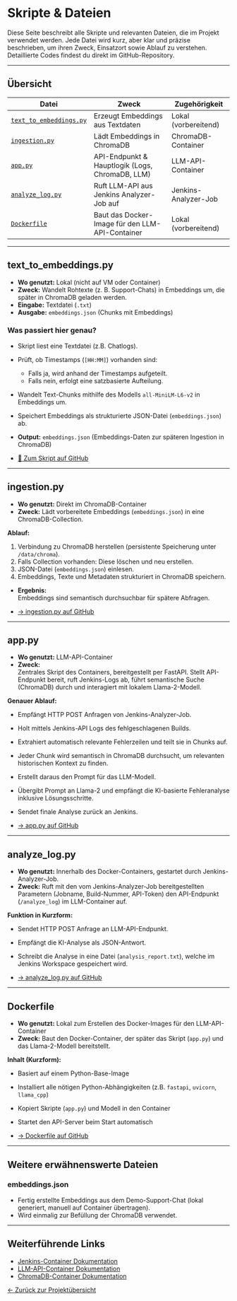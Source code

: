 # Skripte & Dateien

Diese Seite beschreibt alle Skripte und relevanten Dateien, die im Projekt verwendet werden. Jede Datei wird kurz, aber klar und präzise beschrieben, um ihren Zweck, Einsatzort sowie Ablauf zu verstehen. Detaillierte Codes findest du direkt im GitHub-Repository.

---

## Übersicht

| Datei | Zweck | Zugehörigkeit |
|--------|-------|----------------|
| [`text_to_embeddings.py`](#text_to_embeddingspy) | Erzeugt Embeddings aus Textdaten | Lokal (vorbereitend) |
| [`ingestion.py`](#ingestionpy) | Lädt Embeddings in ChromaDB | ChromaDB-Container |
| [`app.py`](#apppy) | API-Endpunkt & Hauptlogik (Logs, ChromaDB, LLM) | LLM-API-Container |
| [`analyze_log.py`](#analyze_logpy) | Ruft LLM-API aus Jenkins Analyzer-Job auf | Jenkins-Analyzer-Job |
| [`Dockerfile`](#dockerfile) | Baut das Docker-Image für den LLM-API-Container | Lokal (vorbereitend) |

---

## text_to_embeddings.py

- **Wo genutzt:** Lokal (nicht auf VM oder Container)
- **Zweck:** Wandelt Rohtexte (z. B. Support-Chats) in Embeddings um, die später in ChromaDB geladen werden.
- **Eingabe:** Textdatei (`.txt`)
- **Ausgabe:** `embeddings.json` (Chunks mit Embeddings)

### Was passiert hier genau?

- Skript liest eine Textdatei (z.B. Chatlogs).
- Prüft, ob Timestamps (`[HH:MM]`) vorhanden sind:
  - Falls ja, wird anhand der Timestamps aufgeteilt.
  - Falls nein, erfolgt eine satzbasierte Aufteilung.
- Wandelt Text-Chunks mithilfe des Modells `all-MiniLM-L6-v2` in Embeddings um.
- Speichert Embeddings als strukturierte JSON-Datei (`embeddings.json`) ab.

- **Output:** `embeddings.json` (Embeddings-Daten zur späteren Ingestion in ChromaDB)

- [🔗 Zum Skript auf GitHub](https://github.com/cqNikolaus/jenkins-llama2-rag-log-analyzer/blob/main/chromadb-container/text_to_embeddings.py)

---

## ingestion.py

- **Wo genutzt:** Direkt im ChromaDB-Container
- **Zweck:** Lädt vorbereitete Embeddings (`embeddings.json`) in eine ChromaDB-Collection.

**Ablauf:**
1. Verbindung zu ChromaDB herstellen (persistente Speicherung unter `/data/chroma`).
2. Falls Collection vorhanden: Diese löschen und neu erstellen.
3. JSON-Datei (`embeddings.json`) einlesen.
4. Embeddings, Texte und Metadaten strukturiert in ChromaDB speichern.

- **Ergebnis:**  
  Embeddings sind semantisch durchsuchbar für spätere Abfragen.

- [→ ingestion.py auf GitHub](https://github.com/cqNikolaus/jenkins-llama2-rag-log-analyzer/blob/main/chromadb-container/ingestion.py)

---

## app.py

- **Wo genutzt:** LLM-API-Container
- **Zweck:**  
  Zentrales Skript des Containers, bereitgestellt per FastAPI. Stellt API-Endpunkt bereit, ruft Jenkins-Logs ab, führt semantische Suche (ChromaDB) durch und interagiert mit lokalem Llama-2-Modell.

**Genauer Ablauf:**

- Empfängt HTTP POST Anfragen von Jenkins-Analyzer-Job.
- Holt mittels Jenkins-API Logs des fehlgeschlagenen Builds.
- Extrahiert automatisch relevante Fehlerzeilen und teilt sie in Chunks auf.
- Jeder Chunk wird semantisch in ChromaDB durchsucht, um relevanten historischen Kontext zu finden.
- Erstellt daraus den Prompt für das LLM-Modell.
- Übergibt Prompt an Llama-2 und empfängt die KI-basierte Fehleranalyse inklusive Lösungsschritte.
- Sendet finale Analyse zurück an Jenkins.

- [→ app.py auf GitHub](https://github.com/cqNikolaus/jenkins-llama2-rag-log-analyzer/blob/main/llm-api-container/app.py)

---

## analyze_log.py

- **Wo genutzt:** Innerhalb des Docker-Containers, gestartet durch Jenkins-Analyzer-Job.
- **Zweck:** Ruft mit den vom Jenkins-Analyzer-Job bereitgestellten Parametern (Jobname, Build-Nummer, API-Token) den API-Endpunkt (`/analyze_log`) im LLM-Container auf.

**Funktion in Kurzform:**

- Sendet HTTP POST Anfrage an LLM-API-Endpunkt.
- Empfängt die KI-Analyse als JSON-Antwort.
- Schreibt die Analyse in eine Datei (`analysis_report.txt`), welche im Jenkins Workspace gespeichert wird.

- [→ analyze_log.py auf GitHub](https://github.com/cqNikolaus/jenkins-llama2-rag-log-analyzer/blob/main/jenkins-container/analyze_log.py)

---

## Dockerfile

- **Wo genutzt:** Lokal zum Erstellen des Docker-Images für den LLM-API-Container
- **Zweck:** Baut den Docker-Container, der später das Skript (`app.py`) und das Llama-2-Modell bereitstellt.

**Inhalt (Kurzform):**
- Basiert auf einem Python-Base-Image
- Installiert alle nötigen Python-Abhängigkeiten (z.B. `fastapi`, `uvicorn`, `llama_cpp`)
- Kopiert Skripte (`app.py`) und Modell in den Container
- Startet den API-Server beim Start automatisch

- [→ Dockerfile auf GitHub](https://github.com/cqNikolaus/jenkins-llama2-rag-log-analyzer/blob/main/llm-api-container/Dockerfile)

---

## Weitere erwähnenswerte Dateien

### embeddings.json
- Fertig erstellte Embeddings aus dem Demo-Support-Chat (lokal generiert, manuell auf Container übertragen).
- Wird einmalig zur Befüllung der ChromaDB verwendet.

---

## Weiterführende Links

- [Jenkins-Container Dokumentation](jenkins-container.md)
- [LLM-API-Container Dokumentation](llm-api-container.md)
- [ChromaDB-Container Dokumentation](chromadb-container.md)

[← Zurück zur Projektübersicht](erweiterte-fehleranalyse-llm-rag.md)
